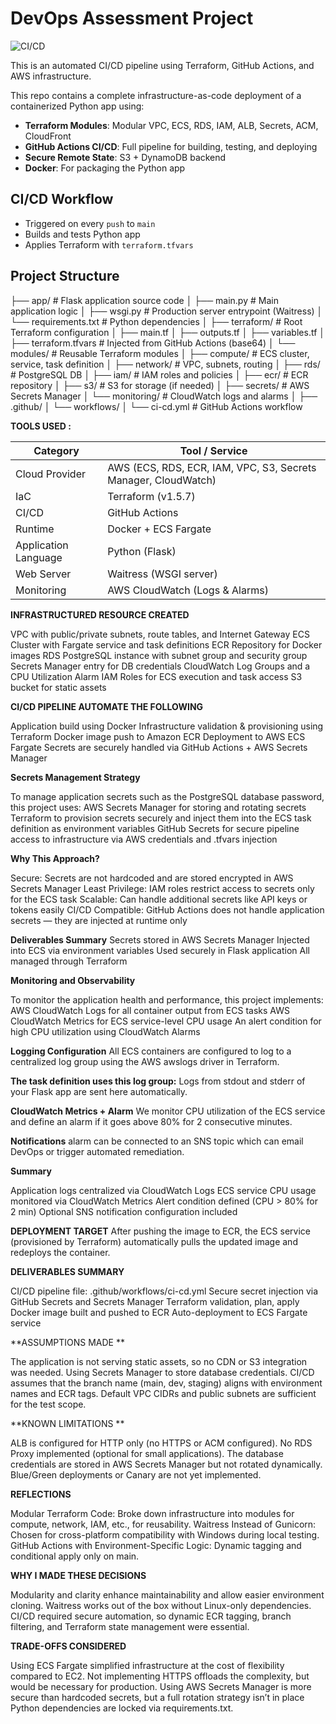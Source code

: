 # DevOps Assessment Project

![CI/CD](https://github.com/mallikarjun7207/DevOps_Assessment-/actions/workflows/ci-cd.yml/badge.svg?branch=main)

This is an automated CI/CD pipeline using Terraform, GitHub Actions, and AWS infrastructure.

This repo contains a complete infrastructure-as-code deployment of a containerized Python app using:

- **Terraform Modules**: Modular VPC, ECS, RDS, IAM, ALB, Secrets, ACM, CloudFront
- **GitHub Actions CI/CD**: Full pipeline for building, testing, and deploying
- **Secure Remote State**: S3 + DynamoDB backend
- **Docker**: For packaging the Python app

## CI/CD Workflow
- Triggered on every `push` to `main`
- Builds and tests Python app
- Applies Terraform with `terraform.tfvars`

## Project Structure

├── app/ # Flask application source code
│ ├── main.py # Main application logic
│ ├── wsgi.py # Production server entrypoint (Waitress)
│ └── requirements.txt # Python dependencies
│
├── terraform/ # Root Terraform configuration
│ ├── main.tf
│ ├── outputs.tf
│ ├── variables.tf
│ ├── terraform.tfvars # Injected from GitHub Actions (base64)
│ └── modules/ # Reusable Terraform modules
│ ├── compute/ # ECS cluster, service, task definition
│ ├── network/ # VPC, subnets, routing
│ ├── rds/ # PostgreSQL DB
│ ├── iam/ # IAM roles and policies
│ ├── ecr/ # ECR repository
│ ├── s3/ # S3 for storage (if needed)
│ ├── secrets/ # AWS Secrets Manager
│ └── monitoring/ # CloudWatch logs and alarms
│
├── .github/
│ └── workflows/
│ └── ci-cd.yml # GitHub Actions workflow

**TOOLS USED :**

| Category             | Tool / Service                                                 |
| -------------------- | -------------------------------------------------------------- |
| Cloud Provider       | AWS (ECS, RDS, ECR, IAM, VPC, S3, Secrets Manager, CloudWatch) |
| IaC                  | Terraform (v1.5.7)                                             |
| CI/CD                | GitHub Actions                                                 |
| Runtime              | Docker + ECS Fargate                                           |
| Application Language | Python (Flask)                                                 |
| Web Server           | Waitress (WSGI server)                                         |
| Monitoring           | AWS CloudWatch (Logs & Alarms)                                 |


**INFRASTRUCTURED RESOURCE CREATED**

VPC with public/private subnets, route tables, and Internet Gateway
ECS Cluster with Fargate service and task definitions
ECR Repository for Docker images
RDS PostgreSQL instance with subnet group and security group
Secrets Manager entry for DB credentials
CloudWatch Log Groups and a CPU Utilization Alarm
IAM Roles for ECS execution and task access
S3 bucket for static assets

**CI/CD PIPELINE AUTOMATE THE FOLLOWING**

Application build using Docker
Infrastructure validation & provisioning using Terraform
Docker image push to Amazon ECR
Deployment to AWS ECS Fargate
Secrets are securely handled via GitHub Actions + AWS Secrets Manager

**Secrets Management Strategy**

To manage application secrets such as the PostgreSQL database password, this project uses:
AWS Secrets Manager for storing and rotating secrets
Terraform to provision secrets securely and inject them into the ECS task definition as environment variables
GitHub Secrets for secure pipeline access to infrastructure via AWS credentials and .tfvars injection

**Why This Approach?**

Secure: Secrets are not hardcoded and are stored encrypted in AWS Secrets Manager
Least Privilege: IAM roles restrict access to secrets only for the ECS task
Scalable: Can handle additional secrets like API keys or tokens easily
CI/CD Compatible: GitHub Actions does not handle application secrets — they are injected at runtime only

**Deliverables Summary**
 Secrets stored in AWS Secrets Manager
 Injected into ECS via environment variables
 Used securely in Flask application
 All managed through Terraform

**Monitoring and Observability**

To monitor the application health and performance, this project implements:
AWS CloudWatch Logs for all container output from ECS tasks
AWS CloudWatch Metrics for ECS service-level CPU usage
An alert condition for high CPU utilization using CloudWatch Alarms

**Logging Configuration**
All ECS containers are configured to log to a centralized log group using the AWS awslogs driver in Terraform.

**The task definition uses this log group:**
Logs from stdout and stderr of your Flask app are sent here automatically.

**CloudWatch Metrics + Alarm**
We monitor CPU utilization of the ECS service and define an alarm if it goes above 80% for 2 consecutive minutes.

**Notifications**
alarm can be connected to an SNS topic which can email DevOps or trigger automated remediation.

**Summary**

 Application logs centralized via CloudWatch Logs
 ECS service CPU usage monitored via CloudWatch Metrics
 Alert condition defined (CPU > 80% for 2 min)
 Optional SNS notification configuration included

**DEPLOYMENT TARGET**
After pushing the image to ECR, the ECS service (provisioned by Terraform) automatically pulls the updated image and redeploys the container.

**DELIVERABLES SUMMARY**

 CI/CD pipeline file: .github/workflows/ci-cd.yml
 Secure secret injection via GitHub Secrets and Secrets Manager
 Terraform validation, plan, apply
 Docker image built and pushed to ECR
 Auto-deployment to ECS Fargate service

**ASSUMPTIONS MADE **

The application is not serving static assets, so no CDN or S3 integration was needed.
Using Secrets Manager to store database credentials.
CI/CD assumes that the branch name (main, dev, staging) aligns with environment names and ECR tags.
Default VPC CIDRs and public subnets are sufficient for the test scope.

**KNOWN LIMITATIONS ** 

ALB is configured for HTTP only (no HTTPS or ACM configured).
No RDS Proxy implemented (optional for small applications).
The database credentials are stored in AWS Secrets Manager but not rotated dynamically.
Blue/Green deployments or Canary are not yet implemented.

**REFLECTIONS**

Modular Terraform Code: Broke down infrastructure into modules for compute, network, IAM, etc., for reusability.
Waitress Instead of Gunicorn: Chosen for cross-platform compatibility with Windows during local testing.
GitHub Actions with Environment-Specific Logic: Dynamic tagging and conditional apply only on main.

**WHY I MADE THESE DECISIONS**

Modularity and clarity enhance maintainability and allow easier environment cloning.
Waitress works out of the box without Linux-only dependencies.
CI/CD required secure automation, so dynamic ECR tagging, branch filtering, and Terraform state management were essential.

**TRADE-OFFS CONSIDERED**

Using ECS Fargate simplified infrastructure at the cost of flexibility compared to EC2.
Not implementing HTTPS offloads the complexity, but would be necessary for production.
Using AWS Secrets Manager is more secure than hardcoded secrets, but a full rotation strategy isn’t in place
Python dependencies are locked via requirements.txt.
